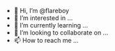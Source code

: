 - 👋 Hi, I’m @flareboy
- 👀 I’m interested in ...
- 🌱 I’m currently learning ...
- 💞️ I’m looking to collaborate on ...
- 📫 How to reach me ...

<!---
flareboy/flareboy is a ✨ special ✨ repository because its `README.md` (this file) appears on your GitHub profile.
You can click the Preview link to take a look at your changes.
--->
